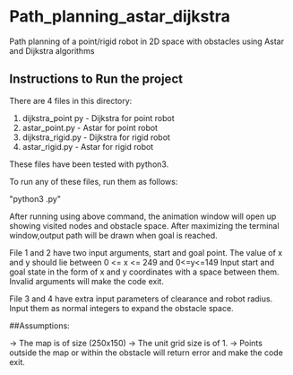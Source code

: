 # Path_planning_astar_dijkstra
Path planning of a point/rigid robot in 2D space with obstacles using Astar and Dijkstra algorithms

## Instructions to Run the project

There are 4 files in this directory:
1. dijkstra_point py - Dijkstra for point robot
2. astar_point.py  - Astar for point robot
3. dijkstra_rigid.py - Dijkstra for rigid robot
4. astar_rigid.py - Astar for rigid robot


These files have been tested with python3.

To run any of these files, run them as follows:

"python3 <filename>.py"

After running using above command, the animation window will open up showing visited nodes and obstacle space.
After maximizing the terminal window,output path will be drawn when goal is reached.


File 1 and 2 have two input arguments, start and goal point. 
The value of x and y should lie between 0 <= x <= 249 and 0<=y<=149
Input start and goal state in the form of x and y coordinates with a space between them.
Invalid arguments will make the code exit.

File 3 and 4 have extra input parameters of clearance and robot radius. Input them as normal integers to expand the obstacle space.

##Assumptions:

-> The map is of size (250x150)
-> The unit grid size is of 1.
-> Points outside the map or within the obstacle will return error and make the code exit.
